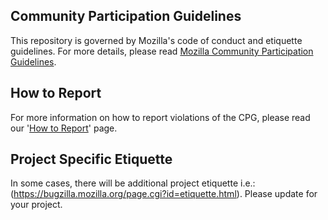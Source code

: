 ## Community Participation Guidelines

This repository is governed by Mozilla's code of conduct and etiquette guidelines. 
For more details, please read
[Mozilla Community Participation Guidelines](https://www.mozilla.org/about/governance/policies/participation/). 

## How to Report
For more information on how to report violations of the CPG, please read our '[How to Report](https://www.mozilla.org/en-US/about/governance/policies/participation/reporting/)' page.


## Project Specific Etiquette

In some cases, there will be additional project etiquette i.e.: (https://bugzilla.mozilla.org/page.cgi?id=etiquette.html).
Please update for your project.
